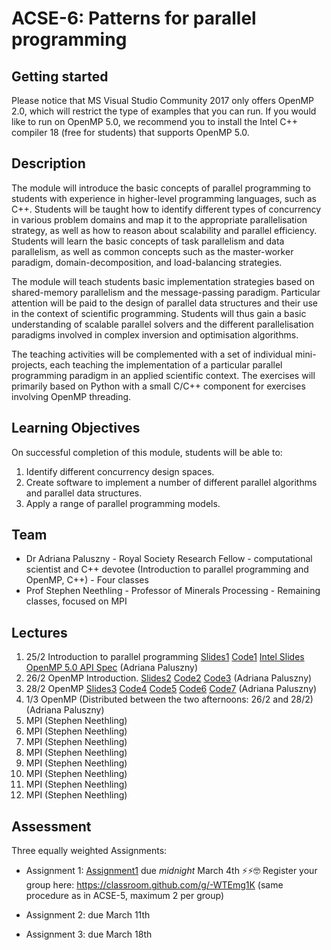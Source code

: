 # ACSE-6: Patterns for parallel programming

## Getting started
Please notice that MS Visual Studio Community 2017 only offers OpenMP 2.0, which will restrict the type of examples that you can run. If you would like to run on OpenMP 5.0, we recommend you to install the Intel C++ compiler 18 (free for students) that supports OpenMP 5.0.

## Description
The module will introduce the basic concepts of parallel programming to students with experience in higher-level programming languages, such as C++. Students will be taught how to identify different types of concurrency in various problem domains and map it to the appropriate parallelisation strategy, as well as how to reason about scalability and parallel efficiency. Students will learn the basic concepts of task parallelism and data parallelism, as well as common concepts such as the master-worker paradigm, domain-decomposition, and load-balancing strategies.

The module will teach students basic implementation strategies based on shared-memory parallelism and the message-passing paradigm. Particular attention will be paid to the design of parallel data structures and their use in the context of scientific programming. Students will thus gain a basic understanding of scalable parallel solvers and the different parallelisation paradigms involved in complex inversion and optimisation algorithms.

The teaching activities will be complemented with a set of individual mini-projects, each teaching the implementation of a particular parallel programming paradigm in an applied scientific context. The exercises will primarily based on Python with a small C/C++ component for exercises involving OpenMP threading.

## Learning Objectives
On successful completion of this module, students will be able to:
1.	Identify different concurrency design spaces.
2.	Create software to implement a number of different parallel algorithms and parallel data structures.
3.	Apply a range of parallel programming models. 

## Team
- Dr Adriana Paluszny - Royal Society Research Fellow - computational scientist and C++ devotee (Introduction to parallel programming and OpenMP, C++) - Four classes
- Prof Stephen Neethling - Professor of Minerals Processing - Remaining classes, focused on MPI

## Lectures
1. 25/2 Introduction to parallel programming [Slides1](ACSE6-Lecture1.pdf) [Code1](1main.cpp) [Intel Slides](04_Programming_with_OpenMP.ppt) [OpenMP 5.0 API Spec](OpenMP-API-Specification-5.0.pdf) (Adriana Paluszny) 
2. 26/2 OpenMP Introduction. [Slides2](ACSE6-Lecture2.pdf) [Code2](2openmp.cpp) [Code3](3openmp.cpp) (Adriana Paluszny)
3. 28/2 OpenMP [Slides3](ACSE6-Lecture3.pdf) [Code4](4openmp.cpp) [Code5](5openmp.cpp) [Code6](6openmp.cpp) [Code7](7openmp.cpp) (Adriana Paluszny)
4. 1/3 OpenMP (Distributed between the two afternoons: 26/2 and 28/2) (Adriana Paluszny)
5. MPI (Stephen Neethling)
6. MPI (Stephen Neethling)
7. MPI (Stephen Neethling)
8. MPI (Stephen Neethling)
9. MPI (Stephen Neethling)
10. MPI (Stephen Neethling)
11. MPI (Stephen Neethling)
12. MPI (Stephen Neethling)

## Assessment
Three equally weighted Assignments:
- Assignment 1: [Assignment1](ACSE6-Assignment1.pdf) due *midnight* March 4th ⚡️⚡️🤓
Register your group here: https://classroom.github.com/g/-WTEmg1K (same procedure as in ACSE-5, maximum 2 per group)

- Assignment 2: due March 11th
- Assignment 3: due March 18th


